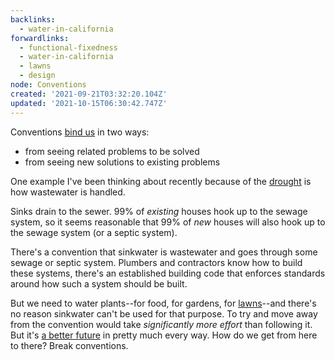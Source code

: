 ```yaml
---
backlinks:
  - water-in-california
forwardlinks:
  - functional-fixedness
  - water-in-california
  - lawns
  - design
node: Conventions
created: '2021-09-21T03:32:20.104Z'
updated: '2021-10-15T06:30:42.747Z'
---
```

Conventions [bind us](functional-fixedness.md) in two ways:

- from seeing related problems to be solved
- from seeing new solutions to existing problems

One example I've been thinking about recently because of the [drought](water-in-california.md) is how wastewater is handled. 

Sinks drain to the sewer. 99% of *existing* houses hook up to the sewage system, so it seems reasonable that 99% of *new* houses will also hook up to the sewage system (or a septic system).

There's a convention that sinkwater is wastewater and goes through some sewage or septic system. Plumbers and contractors know how to build these systems, there's an established building code that enforces standards around how such a system should be built. 

But we need to water plants--for food, for gardens, for [lawns](lawns.md)--and there's no reason sinkwater can't be used for that purpose. To try and move away from the convention would take *significantly more effort* than following it. But it's [a better future](design.md) in pretty much every way. How do we get from here to there? Break conventions. 

